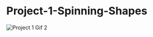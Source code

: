# Project-1-Spinning-Shapes

![Project 1 Gif 2](https://user-images.githubusercontent.com/55985418/188513633-5b0e0e9d-32b8-4950-8316-d2e605cdda71.gif)

